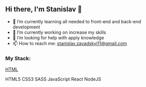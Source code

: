 ## Hi there, I'm Stanislav 👋

- 🌱 I’m currently learning all needed to front-end and back-end development
- 🔭 I’m currently working on increase my skills
- 🤔 I’m looking for help with apply knowledge
- 📫 How to reach me: stanislav.zavadskyi11@gmail.com

### My Stack:

[HTML](https://github.com/uncle-Stas/uncle-Stas/blob/main/html.png)

HTML5 CSS3 SASS JavaScript React NodeJS
